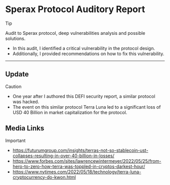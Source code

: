 # Sperax Protocol Auditory Report
> [!TIP]
> Audit to Sperax protocol, deep vulnerabilities analysis and possible solutions.
> - In this audit, I identified a critical vulnerability in the protocol design.
> - Additionally, I provided recommendations on how to fix this vulnerability.
---------------------------------------------------------------------------------------
 

## Update

> [!CAUTION]
> - One year after I authored this DEFI security report, a similar protocol was hacked.
> - The event on this similar protocol Terra Luna led to a significant loss of USD 40 Billion in market capitalization for the protocol.

## Media Links

> [!IMPORTANT]
> - https://futurumgroup.com/insights/terras-not-so-stablecoin-ust-collapses-resulting-in-over-40-billion-in-losses/
> - https://www.forbes.com/sites/lawrencewintermeyer/2022/05/25/from-hero-to-zero-how-terra-was-toppled-in-cryptos-darkest-hour/
> - https://www.nytimes.com/2022/05/18/technology/terra-luna-cryptocurrency-do-kwon.html

